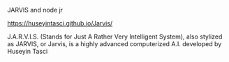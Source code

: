 JARVIS and node jr

https://huseyintasci.github.io/Jarvis/

J.A.R.V.I.S. (Stands for Just A Rather Very Intelligent System), also stylized as JARVIS, or Jarvis, is a highly advanced computerized A.I. developed by Huseyin Tasci


